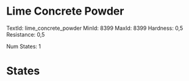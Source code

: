 # Lime Concrete Powder
TextId: lime_concrete_powder
MinId: 8399
MaxId: 8399
Hardness: 0,5
Resistance: 0,5

Num States: 1
# States
```

```